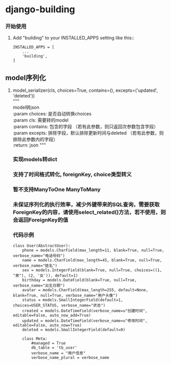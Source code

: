 django-building
===============
### 开始使用
1. Add "building" to your INSTALLED_APPS setting like this::
    ```
    INSTALLED_APPS = [
        ...
        'building',
    ]
    ```
model序列化
----------
1. model_serializer(cls, choices=True, contains=(), excepts=('updated', 'deleted')) <br>
    """ <br>
    model转json <br>
    :param choices: 是否自动转换choices <br>
    :param cls: 需要转的model <br>
    :param contains: 包含的字段 （若有此参数，则只返回次参数包含字段）<br>
    :param excepts: 排除字段，默认排除更新时间与deleted  （若有此参数，则排除此参数内的字段）<br>
    :return: json
    """ <br>

    ### 实现models转dict <br>
    ### 支持了时间格式转化, foreignKey, choice类型转义 <br>
    ### 暂不支持ManyToOne ManyToMany
    ### 未保证序列化的执行效率，减少外键带来的SQL查询，需要获取ForeignKey的内容，请使用select_related()方法，若不使用，则会返回ForeignKey的值

    ### 代码示例
    ```
    class User(AbstractUser):
        phone = models.CharField(max_length=11, blank=True, null=True, verbose_name="电话号码")
        name = models.CharField(max_length=45, blank=True, null=True, verbose_name="姓名")
        sex = models.IntegerField(blank=True, null=True, choices=((1, "男"), (2, '女')), default=1)
        birthday = models.DateField(blank=True, null=True, verbose_name="出生日期")
        avatar = models.CharField(max_length=255, default=None, blank=True, null=True, verbose_name="用户头像")
        status = models.SmallIntegerField(default=1, choices=USER_STATUS, verbose_name="状态")
        created = models.DateTimeField(verbose_name=u"创建时间", editable=False, auto_now_add=True)
        updated = models.DateTimeField(verbose_name=u"修改时间", editable=False, auto_now=True)
        deleted = models.SmallIntegerField(default=0)

        class Meta:
            #managed = True
            db_table = 'tb_user'
            verbose_name = "用户信息"
            verbose_name_plural = verbose_name
    ```

    